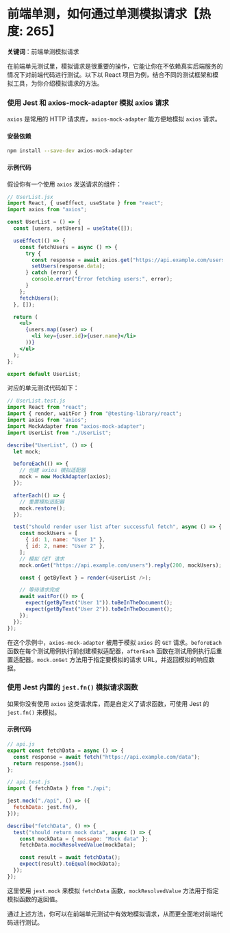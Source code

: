 # 前端单测，如何通过单测模拟请求【热度: 265】

**关键词**：前端单测模拟请求

在前端单元测试里，模拟请求是很重要的操作，它能让你在不依赖真实后端服务的情况下对前端代码进行测试。以下以 React 项目为例，结合不同的测试框架和模拟工具，为你介绍模拟请求的方法。

### 使用 Jest 和 axios-mock-adapter 模拟 axios 请求

`axios` 是常用的 HTTP 请求库，`axios-mock-adapter` 能方便地模拟 `axios` 请求。

#### 安装依赖

```bash
npm install --save-dev axios-mock-adapter
```

#### 示例代码

假设你有一个使用 `axios` 发送请求的组件：

```jsx
// UserList.jsx
import React, { useEffect, useState } from "react";
import axios from "axios";

const UserList = () => {
  const [users, setUsers] = useState([]);

  useEffect(() => {
    const fetchUsers = async () => {
      try {
        const response = await axios.get("https://api.example.com/users");
        setUsers(response.data);
      } catch (error) {
        console.error("Error fetching users:", error);
      }
    };
    fetchUsers();
  }, []);

  return (
    <ul>
      {users.map((user) => (
        <li key={user.id}>{user.name}</li>
      ))}
    </ul>
  );
};

export default UserList;
```

对应的单元测试代码如下：

```javascript
// UserList.test.js
import React from "react";
import { render, waitFor } from "@testing-library/react";
import axios from "axios";
import MockAdapter from "axios-mock-adapter";
import UserList from "./UserList";

describe("UserList", () => {
  let mock;

  beforeEach(() => {
    // 创建 axios 模拟适配器
    mock = new MockAdapter(axios);
  });

  afterEach(() => {
    // 重置模拟适配器
    mock.restore();
  });

  test("should render user list after successful fetch", async () => {
    const mockUsers = [
      { id: 1, name: "User 1" },
      { id: 2, name: "User 2" },
    ];
    // 模拟 GET 请求
    mock.onGet("https://api.example.com/users").reply(200, mockUsers);

    const { getByText } = render(<UserList />);

    // 等待请求完成
    await waitFor(() => {
      expect(getByText("User 1")).toBeInTheDocument();
      expect(getByText("User 2")).toBeInTheDocument();
    });
  });
});
```

在这个示例中，`axios-mock-adapter` 被用于模拟 `axios` 的 `GET` 请求。`beforeEach` 函数在每个测试用例执行前创建模拟适配器，`afterEach` 函数在测试用例执行后重置适配器。`mock.onGet` 方法用于指定要模拟的请求 URL，并返回模拟的响应数据。

### 使用 Jest 内置的 `jest.fn()` 模拟请求函数

如果你没有使用 `axios` 这类请求库，而是自定义了请求函数，可使用 Jest 的 `jest.fn()` 来模拟。

#### 示例代码

```javascript
// api.js
export const fetchData = async () => {
  const response = await fetch("https://api.example.com/data");
  return response.json();
};
```

```javascript
// api.test.js
import { fetchData } from "./api";

jest.mock("./api", () => ({
  fetchData: jest.fn(),
}));

describe("fetchData", () => {
  test("should return mock data", async () => {
    const mockData = { message: "Mock data" };
    fetchData.mockResolvedValue(mockData);

    const result = await fetchData();
    expect(result).toEqual(mockData);
  });
});
```

这里使用 `jest.mock` 来模拟 `fetchData` 函数，`mockResolvedValue` 方法用于指定模拟函数的返回值。

通过上述方法，你可以在前端单元测试中有效地模拟请求，从而更全面地对前端代码进行测试。